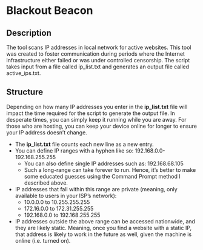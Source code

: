 # Blackout Beacon

## Description
The tool scans IP addresses in local network for active websites. This tool was created to foster communication during periods where the Internet infrastructure either failed or was under controlled censorship. The script takes input from a file called ip_list.txt and generates an output file called active_ips.txt.

## Structure
Depending on how many IP addresses you enter in the **ip_list.txt** file will impact the time required for the script to generate the output file. In desperate times, you can simply keep it running while you are away. For those who are hosting, you can keep your device online for longer to ensure your IP address doesn’t change.

- The **ip_list.txt** file counts each new line as a new entry.
- You can define IP ranges with a hyphen like so: 192.168.0.0-192.168.255.255
    - You can also define single IP addresses such as: 192.168.68.105
    - Such a long-range can take forever to run. Hence, it’s better to make some educated guesses using the Command Prompt method I described above.
- IP addresses that fall within this range are private (meaning, only available to users in your ISP’s network):
    - 10.0.0.0 to 10.255.255.255
    - 172.16.0.0 to 172.31.255.255
    - 192.168.0.0 to 192.168.255.255
- IP addresses outside the above range can be accessed nationwide, and they are likely static. Meaning, once you find a website with a static IP, that address is likely to work in the future as well, given the machine is online (i.e. turned on).
